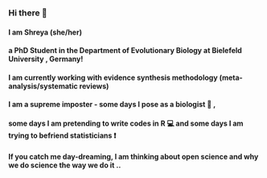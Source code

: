 ### Hi there 👋
#### I am Shreya (she/her)
#### a PhD Student in the Department of Evolutionary Biology at Bielefeld University , Germany!
#### I am currently working with evidence synthesis methodology (meta-analysis/systematic reviews) 
#### I am a supreme imposter - some days I pose as a biologist 🔬 , 
#### some days I am pretending to write codes in R 💻 and some days I am trying to befriend statisticians ❗ 
#### If you catch me day-dreaming, I am thinking about open science and why we do science the way we do it .. 
